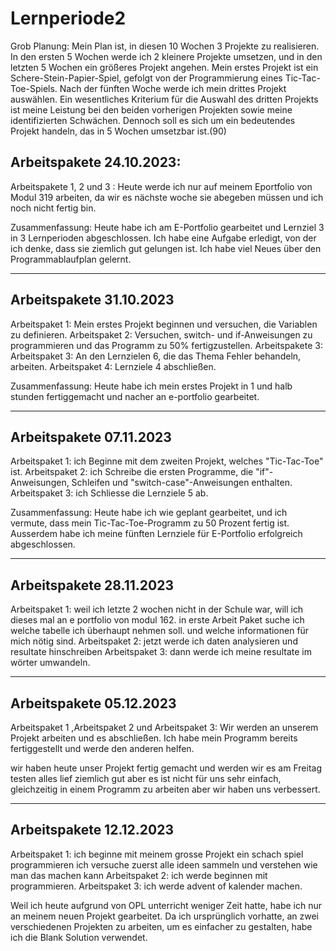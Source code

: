 # Lernperiode2

Grob Planung:
Mein Plan ist, in diesen 10 Wochen 3 Projekte zu realisieren. In den ersten 5 Wochen werde ich 2 kleinere Projekte umsetzen, und in den letzten 5 Wochen ein größeres Projekt angehen. Mein erstes Projekt ist ein Schere-Stein-Papier-Spiel, gefolgt von der Programmierung eines Tic-Tac-Toe-Spiels. Nach der fünften Woche werde ich mein drittes Projekt auswählen. Ein wesentliches Kriterium für die Auswahl des dritten Projekts ist meine Leistung bei den beiden vorherigen Projekten sowie meine identifizierten Schwächen. Dennoch soll es sich um ein bedeutendes Projekt handeln, das in 5 Wochen umsetzbar ist.(90)

## Arbeitspakete 24.10.2023:
Arbeitspakete 1, 2 und 3 : Heute werde ich nur auf meinem Eportfolio von Modul 319 arbeiten, da wir es nächste woche sie abegeben müssen und ich noch nicht fertig bin.

Zusammenfassung: Heute habe ich am E-Portfolio gearbeitet und Lernziel 3 in 3 Lernperioden abgeschlossen. Ich habe eine Aufgabe erledigt, von der ich denke, dass sie ziemlich gut gelungen ist. Ich habe viel Neues über den Programmablaufplan gelernt.

---
## Arbeitspakete 31.10.2023
Arbeitspaket 1: Mein erstes Projekt beginnen und versuchen, die Variablen zu definieren.
Arbeitspaket 2: Versuchen, switch- und if-Anweisungen zu programmieren und das Programm zu 50% fertigzustellen.
Arbeitspakete 3: Arbeitspaket 3: An den Lernzielen 6, die das Thema Fehler behandeln, arbeiten.
Arbeitspaket 4: Lernziele 4 abschließen.

Zusammenfassung: Heute habe ich mein erstes Projekt in 1 und halb stunden fertiggemacht und nacher an e-portfolio gearbeitet.

---
## Arbeitspakete 07.11.2023
Arbeitspaket 1: ich Beginne mit dem zweiten Projekt, welches "Tic-Tac-Toe" ist.
Arbeitspaket 2: ich Schreibe die ersten Programme, die "if"-Anweisungen, Schleifen und "switch-case"-Anweisungen enthalten.
Arbeitspaket 3: ich Schliesse  die Lernziele 5 ab.

Zusammenfassung: Heute habe ich wie geplant gearbeitet, und ich vermute, dass mein Tic-Tac-Toe-Programm zu 50 Prozent fertig ist. Ausserdem habe ich meine fünften Lernziele für E-Portfolio erfolgreich 
abgeschlossen.



---
## Arbeitspakete 28.11.2023
Arbeitspaket 1: weil ich letzte 2 wochen nicht in der Schule war, will ich dieses mal an e portfolio von modul 162. in erste Arbeit Paket suche ich welche tabelle ich überhaupt nehmen soll. und welche informationen für mich nötig sind.
Arbeitspaket 2: jetzt werde ich daten analysieren und resultate hinschreiben 
Arbeitspaket 3: dann werde ich meine resultate im wörter umwandeln.

---
## Arbeitspakete 05.12.2023
Arbeitspaket 1 ,Arbeitspaket 2 und Arbeitspaket 3: Wir werden an unserem Projekt arbeiten und es abschließen. Ich habe mein Programm bereits fertiggestellt und werde den anderen helfen.

wir haben heute unser Projekt fertig gemacht und werden wir es am Freitag testen alles lief ziemlich gut aber es ist nicht für uns sehr einfach, gleichzeitig in einem Programm zu arbeiten aber wir haben uns verbessert.

---
## Arbeitspakete 12.12.2023
Arbeitspaket 1: ich beginne mit meinem grosse Projekt ein schach spiel programmieren ich versuche zuerst alle ideen sammeln und verstehen wie man das machen kann
Arbeitspaket 2: ich werde beginnen mit programmieren.
Arbeitspaket 3: ich werde advent of kalender machen.

Weil ich heute aufgrund von OPL unterricht weniger Zeit hatte, habe ich nur an meinem neuen Projekt gearbeitet. Da ich ursprünglich vorhatte, an zwei verschiedenen Projekten zu arbeiten, um es einfacher zu gestalten, habe ich die Blank Solution verwendet.

